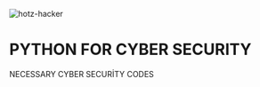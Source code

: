 ![hotz-hacker](https://user-images.githubusercontent.com/92849974/186730138-0ec38bea-93f0-4259-88b9-1958aead5367.gif)
# PYTHON FOR CYBER SECURITY
 NECESSARY CYBER SECURİTY CODES
